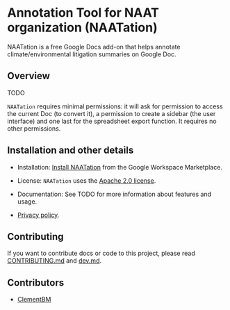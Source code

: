 # Annotation Tool for NAAT organization (NAATation)

NAATation is a free Google Docs add-on that helps annotate climate/environmental litigation summaries on Google Doc.

## Overview

TODO

`NAATation` requires minimal permissions: it will ask for permission to access the current Doc (to convert it), a permission to create a sidebar (the user interface) and one last for the spreadsheet export function. It requires no other permissions.

## Installation and other details

* Installation: [Install NAATation](https://workspace.google.com/marketplace/app/naatation/TODO) from the Google Workspace Marketplace.

* License: `NAATation` uses the [Apache 2.0 license](https://github.com/ClementBM/naatation/blob/master/LICENSE).

* Documentation: See TODO for more information about features and usage.

* [Privacy policy](TODO).

## Contributing

If you want to contribute docs or code to this project, please read [CONTRIBUTING.md](CONTRIBUTING.md) and [dev.md](dev.md).

## Contributors

* [ClementBM](https://github.com/ClementBM)